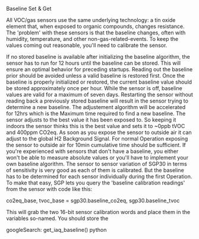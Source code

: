 Baseline Set & Get

All VOC/gas sensors use the same underlying technology: a tin oxide element that, when exposed to organic compounds, changes resistance. The 'problem' with these sensors is that the baseline changes, often with humidity, temperature, and other non-gas-related-events. To keep the values coming out reasonable, you'll need to calibrate the sensor.


If no stored baseline is available after initializing the baseline algorithm, the sensor has to run for 12 hours until the baseline can be stored. This will ensure an optimal behavior for preceding startups. Reading out the baseline prior should be avoided unless a valid baseline is restored first. Once the baseline is properly initialized or restored, the current baseline value should be stored approximately once per hour. While the sensor is off, baseline values are valid for a maximum of seven days.
Restarting the sensor without reading back a previously stored baseline will result in the sensor trying to determine a new baseline. The adjustement algorithm will be accelerated for 12hrs which is the Maximum time required to find a new baseline.
The sensor adjusts to the best value it has been exposed to. So keeping it indoors the sensor thinks this is the best value and sets it to ~0ppb tVOC and 400ppm CO2eq. As soon as you expose the sensor to outside air it can adjust to the global H2 Background Signal. For normal Operation exposing the sensor to outside air for 10min cumulative time should be sufficient.
If you're experienced with sensors that don't have a baseline, you either won't be able to measure absolute values or you'll have to implement your own baseline algorithm.
The sensor to sensor variation of SGP30 in terms of sensitivity is very good as each of them is calibrated. But the baseline has to be determined for each sensor individually during the first Operation.
To make that easy, SGP lets you query the 'baseline calibration readings' from the sensor with code like this:

co2eq_base, tvoc_base = sgp30.baseline_co2eq, sgp30.baseline_tvoc

This will grab the two 16-bit sensor calibration words and place them in the variables so-named.
You should store the

googleSearch: get_iaq_baseline()  python
